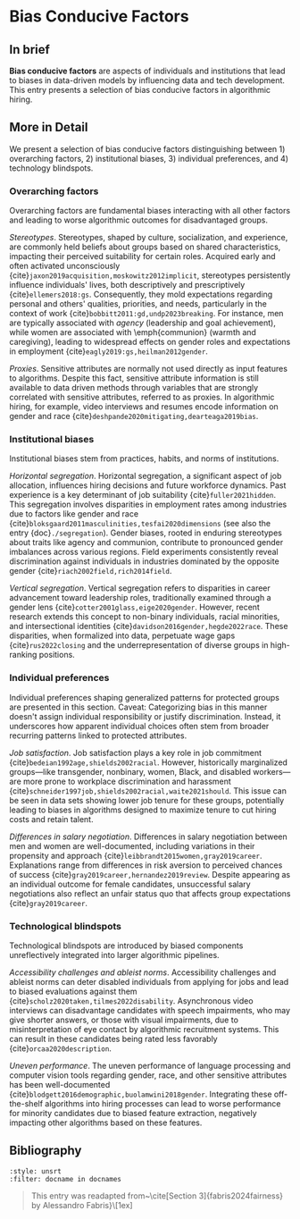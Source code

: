 # Bias Conducive Factors

## In brief

**Bias conducive factors** are aspects of individuals and institutions that lead to biases in data-driven models by influencing data and tech development. This entry presents a selection of bias conducive factors in algorithmic hiring.

## More in Detail

We present a selection of bias conducive factors distinguishing between 1) overarching factors, 2) institutional biases, 3) individual preferences, and 4) technology blindspots.


### Overarching factors

Overarching factors are fundamental biases interacting with all other factors and leading to worse algorithmic outcomes for disadvantaged groups.

*Stereotypes*. Stereotypes, shaped by culture, socialization, and experience, are commonly held beliefs about groups based on shared characteristics, impacting their perceived suitability for certain roles. Acquired early and often activated unconsciously {cite}`jaxon2019acquisition,moskowitz2012implicit`, stereotypes persistently influence individuals' lives, both descriptively and prescriptively {cite}`ellemers2018:gs`. Consequently, they mold expectations regarding personal and others' qualities, priorities, and needs, particularly in the context of work {cite}`bobbitt2011:gd,undp2023breaking`. For instance, men are typically associated with *agency* (leadership and goal achievement), while women are associated with \emph{communion} (warmth and caregiving), leading to widespread effects on gender roles and expectations in employment {cite}`eagly2019:gs,heilman2012gender`.

*Proxies*. Sensitive attributes are normally not used directly as input features to algorithms. Despite this fact, sensitive attribute information is still available to data driven methods through variables that are strongly correlated with sensitive attributes, referred to as proxies. In algorithmic hiring, for example, video interviews and resumes encode information on gender and race  {cite}`deshpande2020mitigating,dearteaga2019bias`.

### Institutional biases 
Institutional biases stem from practices, habits, and norms of institutions.

*Horizontal segregation*. Horizontal segregation, a significant aspect of job allocation, influences hiring decisions and future workforce dynamics. Past experience is a key determinant of job suitability {cite}`fuller2021hidden`. This segregation involves disparities in employment rates among industries due to factors like gender and race {cite}`bloksgaard2011masculinities,tesfai2020dimensions` (see also the entry {doc}`./segregation`). Gender biases, rooted in enduring stereotypes about traits like agency and communion, contribute to pronounced gender imbalances across various regions. Field experiments consistently reveal discrimination against individuals in industries dominated by the opposite gender {cite}`riach2002field,rich2014field`.

*Vertical segregation*. Vertical segregation refers to disparities in career advancement toward leadership roles, traditionally examined through a gender lens {cite}`cotter2001glass,eige2020gender`. However, recent research extends this concept to non-binary individuals, racial minorities, and intersectional identities {cite}`davidson2016gender,hegde2022race`. These disparities, when formalized into data, perpetuate wage gaps {cite}`rus2022closing` and the underrepresentation of diverse groups in high-ranking positions.

### Individual preferences
Individual preferences shaping generalized patterns for protected groups are presented in this section. Caveat: Categorizing bias in this manner doesn't assign individual responsibility or justify discrimination. Instead, it underscores how apparent individual choices often stem from broader recurring patterns linked to protected attributes.

*Job satisfaction*. Job satisfaction plays a key role in job commitment {cite}`bedeian1992age,shields2002racial`. However, historically marginalized groups—like transgender, nonbinary, women, Black, and disabled workers—are more prone to workplace discrimination and harassment {cite}`schneider1997job,shields2002racial,waite2021should`. This issue can be seen in data sets showing lower job tenure for these groups, potentially leading to biases in algorithms designed to maximize tenure to cut hiring costs and retain talent.

*Differences in salary negotiation*. Differences in salary negotiation between men and women are well-documented, including variations in their propensity and approach {cite}`leibbrandt2015women,gray2019career`. Explanations range from differences in risk aversion to perceived chances of success {cite}`gray2019career,hernandez2019review`. Despite appearing as an individual outcome for female candidates, unsuccessful salary negotiations also reflect an unfair status quo that affects group expectations {cite}`gray2019career`.

### Technological blindspots
Technological blindspots are introduced by biased components unreflectively integrated into larger algorithmic pipelines.

*Accessibility challenges and ableist norms*. Accessibility challenges and ableist norms can deter disabled individuals from applying for jobs and lead to biased evaluations against them {cite}`scholz2020taken,tilmes2022disability`. Asynchronous video interviews can disadvantage candidates with speech impairments, who may give shorter answers, or those with visual impairments, due to misinterpretation of eye contact by algorithmic recruitment systems. This can result in these candidates being rated less favorably {cite}`orcaa2020description`.

*Uneven performance*. The uneven performance of language processing and computer vision tools regarding gender, race, and other sensitive attributes has been well-documented {cite}`blodgett2016demographic,buolamwini2018gender`. Integrating these off-the-shelf algorithms into hiring processes can lead to worse performance for minority candidates due to biased feature extraction, negatively impacting other algorithms based on these features.

## Bibliography

```{bibliography}
:style: unsrt
:filter: docname in docnames
```

>This entry was readapted from~\cite[Section 3]{fabris2024fairness} by Alessandro Fabris}\\[1ex]


